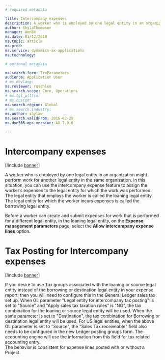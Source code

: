 ```yaml
---
# required metadata

title: Intercompany expenses
description: A worker who is employed by one legal entity in an organization might perform work for another legal entity in the same organization. In this situation, you can use the intercompany expense feature to assign the worker’s expenses to the legal entity for which the work was performed.
author: ShylaThompson
manager: AnnBe
ms.date: 01/12/2018
ms.topic: article
ms.prod: 
ms.service: dynamics-ax-applications
ms.technology: 

# optional metadata

ms.search.form: TrvParameters
audience: Application User
# ms.devlang: 
ms.reviewer: roschlom
ms.search.scope: Core, Operations
# ms.tgt_pltfrm: 
# ms.custom: 
ms.search.region: Global
# ms.search.industry: 
ms.author: shylaw
ms.search.validFrom: 2016-02-28
ms.dyn365.ops.version: AX 7.0.0

---
```


# Intercompany expenses

[!include [banner](../includes/banner.md)]

A worker who is employed by one legal entity in an organization might perform work for another legal entity in the same organization. 
In this situation, you can use the intercompany expense feature to assign the worker’s expenses to the legal entity for which the 
work was performed. The legal entity that employs the worker is called the loaning legal entity. The legal entity for which the worker 
incurs expenses is called the borrowing legal entity. 

Before a worker can create and submit expenses for work that is performed for a different legal entity, in the loaning legal entity, 
on the **Expense management parameters** page, select the **Allow intercompany expense lines** option. 

# Tax Posting for Intercompany expenses

[!include [banner](../includes/banner.md)]

If you desire to use Tax groups associated with the loaning or source legal entity instead of the borrowing or destination legal entity in your expense report, then you will need to configure this in the General Ledger sales tax set up. 
When GL parameter "Legal entity for intercompany tax posting" is set to "Source" and "Apply sales tax taxation rules" is "NO", the tax combination for the loaning or source legal entity will be used. When the same parameter is set to "Destination", the tax combination for Borrowing or destination legal entity will be used. 
For US legal entities, when the above GL parameter is set to "Source", the "Sales Tax receiveable" field also needs to be configured in the new Ledger posting groups form. The accounting engine will use the information from this field for tax related accounting entry.   
The behavior is consistent for expense lines posted with or without a Project.  
